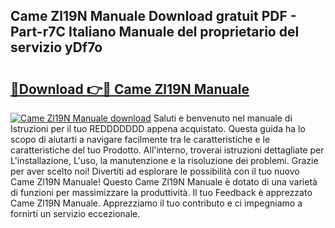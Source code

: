 ## Came Zl19N Manuale Download gratuit PDF - Part-r7C Italiano Manuale del proprietario del servizio yDf7o

# <h2><a href="http://dfb46j.blite.top/?on=Came+Zl19N+Manuale">🔗Download 👉🔴 Came Zl19N Manuale</a></h2>

[![Came Zl19N Manuale download](https://i.imgur.com/lujVjoI.png)](http://dfb46j.blite.top/?on=Came+Zl19N+Manuale)
Saluti e benvenuto nel manuale di Istruzioni per il tuo REDDDDDDD appena acquistato. Questa guida ha lo scopo di aiutarti a navigare facilmente tra le caratteristiche e le caratteristiche del tuo Prodotto. All'interno, troverai istruzioni dettagliate per L'installazione, L'uso, la manutenzione e la risoluzione dei problemi. Grazie per aver scelto noi! Divertiti ad esplorare le possibilità con il tuo nuovo Came Zl19N Manuale! Questo Came Zl19N Manuale è dotato di una varietà di funzioni per massimizzare la produttività. Il tuo Feedback è apprezzato Came Zl19N Manuale. Apprezziamo il tuo contributo e ci impegniamo a fornirti un servizio eccezionale.
